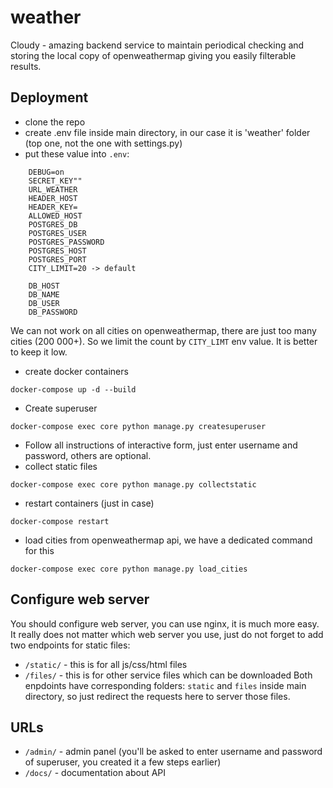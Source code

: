 # weather
Cloudy - amazing backend service to maintain periodical checking and storing the local copy of openweathermap giving you easily filterable results.

## Deployment
+ clone the repo
+ create .env file inside main directory, in our case it is 'weather' folder (top one, not the one with settings.py)
+ put these value into `.env`: 
```
    DEBUG=on
    SECRET_KEY""
    URL_WEATHER
    HEADER_HOST
    HEADER_KEY=
    ALLOWED_HOST
    POSTGRES_DB
    POSTGRES_USER
    POSTGRES_PASSWORD
    POSTGRES_HOST
    POSTGRES_PORT
    CITY_LIMIT=20 -> default
    
    DB_HOST
    DB_NAME
    DB_USER
    DB_PASSWORD
```
We can not work on all cities on openweathermap, there are just too many cities (200 000+). 
So we limit the count by `CITY_LIMT` env value. It is better to keep it low.
+ create docker containers
```
docker-compose up -d --build
```
+ Create superuser
```
docker-compose exec core python manage.py createsuperuser
```
- Follow all instructions of interactive form, just enter username and password, others are optional.
- collect static files
```
docker-compose exec core python manage.py collectstatic
```
+ restart containers (just in case)
```
docker-compose restart
```
+ load cities from openweathermap api, we have a dedicated command for this
```
docker-compose exec core python manage.py load_cities
```

## Configure web server
You should configure web server, you can use nginx,  it is much more easy. It really does not matter which web 
server you use, just do not forget to add two endpoints for static files:
+ `/static/` - this is for all js/css/html files
+ `/files/` - this is for other service files which can be downloaded
Both enpdoints have corresponding folders: `static` and `files` inside main directory, so just redirect the requests here to server those files.

## URLs
+ `/admin/` - admin panel (you'll be asked to enter username and password of superuser, you created it a few steps earlier)
+ `/docs/` - documentation about API